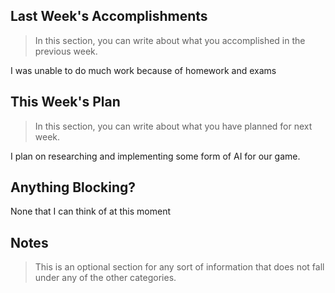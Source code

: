 ## Last Week's Accomplishments

> In this section, you can write about what you accomplished in the previous week.

I was unable to do much work because of homework and exams

## This Week's Plan

> In this section, you can write about what you have planned for next week.

I plan on researching and implementing some form of AI for our game.

## Anything Blocking?

None that I can think of at this moment

## Notes

> This is an optional section for any sort of information that does not fall under any of the other categories.
